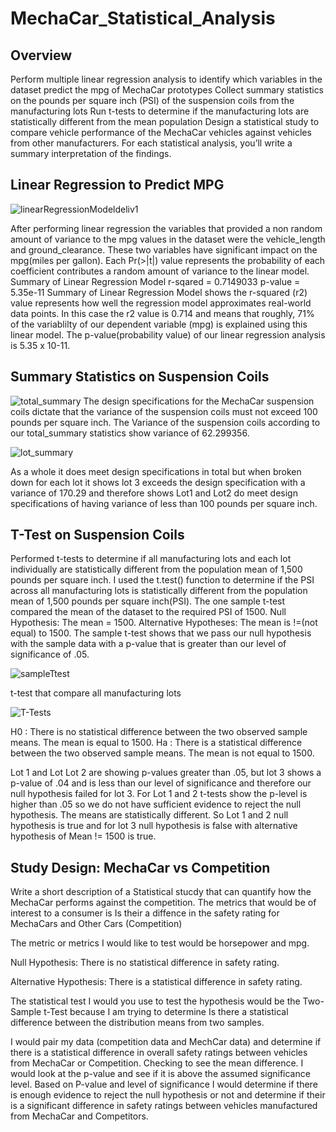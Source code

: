 # MechaCar_Statistical_Analysis
## Overview
Perform multiple linear regression analysis to identify which variables in the dataset predict the mpg of MechaCar prototypes
Collect summary statistics on the pounds per square inch (PSI) of the suspension coils from the manufacturing lots
Run t-tests to determine if the manufacturing lots are statistically different from the mean population
Design a statistical study to compare vehicle performance of the MechaCar vehicles against vehicles from other manufacturers. For each statistical analysis, you’ll write a summary interpretation of the findings.


## Linear Regression to Predict MPG
![linearRegressionModeldeliv1](https://user-images.githubusercontent.com/94208810/155904136-0e49a4ae-9ba4-46d1-b6b5-41c1bee707de.png)

After performing linear regression the variables that provided a non random amount of variance to the mpg values in the dataset were the vehicle_length and ground_clearance. These two variables have significant impact on the mpg(miles per gallon). 
Each Pr(>|t|) value represents the probability of each coefficient contributes a random amount of variance to the linear model. 
Summary of Linear Regression Model
r-sqared = 0.7149033
p-value = 5.35e-11
Summary of Linear Regression Model shows the r-squared (r2) value represents how well the regression model approximates real-world data points. In this case the r2 value is 0.714 and means that roughly, 71% of the variablilty of our dependent variable (mpg) is explained using this linear model.
The p-value(probability value) of our linear regression analysis is 5.35 x 10-11. 

##  Summary Statistics on Suspension Coils
![total_summary](https://user-images.githubusercontent.com/94208810/155906033-f96706d3-5e0e-43bb-b9bb-a8a671d94a6c.png)
The design specifications for the MechaCar suspension coils dictate that the variance of the suspension coils must not exceed 100 pounds per square inch. The Variance of the suspension coils according to our total_summary statistics show variance of 62.299356.

![lot_summary](https://user-images.githubusercontent.com/94208810/155905856-1e1e4dd2-c860-4279-93eb-49c13989e21e.png)

As a whole it does meet design specifications in total but when broken down for each lot it shows lot 3 exceeds the design specification with a variance of 170.29 and therefore shows Lot1 and Lot2 do meet design specifications of having variance of less than 100 pounds per square inch. 

## T-Test on Suspension Coils
Performed t-tests to determine if all manufacturing lots and each lot individually are statistically different from the population mean of 1,500 pounds per square inch.  I used the t.test() function to determine if the PSI across all manufacturing lots is statistically different from the population mean of 1,500 pounds per square inch(PSI).
The one sample t-test compared the mean of the dataset to the required PSI of 1500. 
Null Hypothesis: The mean = 1500.
Alternative Hypotheses: The mean is !=(not equal) to 1500.
The sample t-test shows that we pass our null hypothesis with the sample data with a p-value that is greater than our level of significance of .05. 

![sampleTtest](https://user-images.githubusercontent.com/94208810/155908480-936f6a04-be9c-45eb-b75f-59c37d70886e.png)

t-test that compare all manufacturing lots

![T-Tests](https://user-images.githubusercontent.com/94208810/155906398-a9d42d03-521d-40fa-a36e-249f1bdfa921.png)

H0 : There is no statistical difference between the two observed sample means. The mean is equal to 1500.
Ha : There is a statistical difference between the two observed sample means. The mean is not equal to 1500.

Lot 1 and Lot Lot 2 are showing p-values greater than .05, but lot 3 shows a p-value of .04 and is less than our level of significance and therefore our null hypothesis failed for lot 3. For Lot 1 and 2 t-tests show the p-level is higher than .05 so we do not have sufficient evidence to reject the null hypothesis. The means are statistically different.
So Lot 1 and 2 null hypothesis is true and for lot 3 null hypothesis is false with alternative hypothesis of Mean != 1500 is true. 


##  Study Design: MechaCar vs Competition
Write a short description of a Statistical stucdy that can quantify how the MechaCar performs against the competition. 
The metrics  that would be of interest to a consumer is Is their a diffence in the safety rating for MechaCars and Other Cars (Competition)

The metric or metrics I would like to test would be horsepower and mpg. 

Null Hypothesis: There is no statistical difference in safety rating.

Alternative Hypothesis: There is a statistical difference in safety rating. 

The statistical test I would you use to test the hypothesis would be the Two-Sample
t-Test because I am trying to determine Is there a statistical difference
between the distribution means
from two samples. 

I would pair my data (competition data and MechCar data) and  determine if there is a statistical difference in overall safety ratings between vehicles from MechaCar or Competition. Checking to see the mean difference. 
I would look at the p-value and see if it is above the assumed significance level. Based on P-value and level of significance I would determine if there is enough evidence to reject the null hypothesis or not and determine if their is a significant difference in safety ratings between vehicles manufactured from MechaCar and Competitors. 
 

